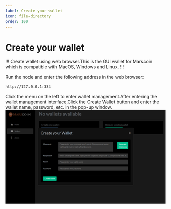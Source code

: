 ```yaml
---
label: Create your wallet
icon: file-directory
order: 100
---
```

# Create your wallet

!!!
Create wallet using web browser.This is the GUI wallet for Marscoin which is compatible with MacOS, Windows and Linux.
!!!

Run the node and enter the following address in the web browser:

```
http://127.0.0.1:334
```

Click the menu on the left to enter wallet management.After entering the wallet management interface,Click the Create Wallet button and enter the wallet name, password, etc. in the pop-up window.
![Create a new wallet](/static/wallet-1.png)